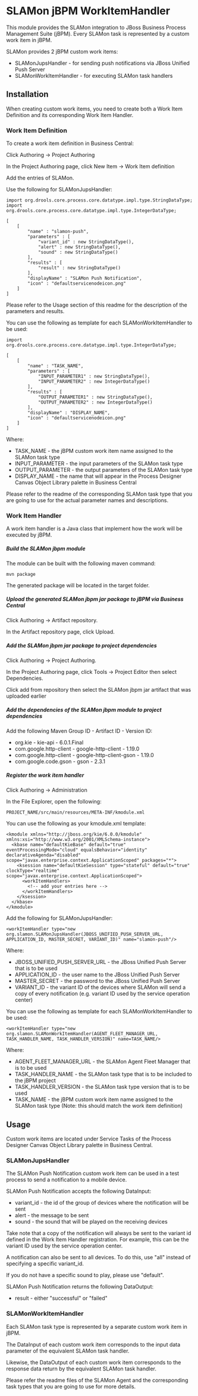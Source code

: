 SLAMon jBPM WorkItemHandler
===========================

This module provides the SLAMon integration to JBoss Business Process Management Suite (jBPM). Every SLAMon task is represented by a custom work item in jBPM.

SLAMon provides 2 jBPM custom work items:

  * SLAMonJupsHandler - for sending push notifications via JBoss Unified Push Server
  * SLAMonWorkItemHandler - for executing SLAMon task handlers 

Installation
------------

When creating custom work items, you need to create both a Work Item Definition and its corresponding Work Item Handler.

### Work Item Definition ###

To create a work item definition in Business Central:

Click Authoring -> Project Authoring

In the Project Authoring page, click New Item -> Work Item definition

Add the entries of SLAMon.

Use the following for SLAMonJupsHandler:

    import org.drools.core.process.core.datatype.impl.type.StringDataType;
    import org.drools.core.process.core.datatype.impl.type.IntegerDataType;

    [
        [
            "name" : "slamon-push",
            "parameters" : [
                "variant_id" : new StringDataType(),
                "alert" : new StringDataType(),
                "sound" : new StringDataType()
            ],
            "results" : [
                "result" : new StringDataType()
            ],
            "displayName" : "SLAMon Push Notification",
            "icon" : "defaultservicenodeicon.png"
        ]
    ]

Please refer to the Usage section of this readme for the description of the parameters and results.

You can use the following as template for each SLAMonWorkItemHandler to be used:

    import org.drools.core.process.core.datatype.impl.type.IntegerDataType;

    [
        [
            "name" : "TASK_NAME",
            "parameters" : [
                "INPUT_PARAMETER1" : new StringDataType(),
                "INPUT_PARAMETER2" : new IntegerDataType()
            ],
            "results" : [
                "OUTPUT_PARAMETER1" : new StringDataType(),
                "OUTPUT_PARAMETER2" : new IntegerDataType()
            ],
            "displayName" : "DISPLAY_NAME",
            "icon" : "defaultservicenodeicon.png"
        ]
    ]

Where:

  * TASK_NAME - the jBPM custom work item name assigned to the SLAMon task type
  * INPUT_PARAMETER - the input parameters of the SLAMon task type
  * OUTPUT_PARAMETER - the output parameters of the SLAMon task type
  * DISPLAY_NAME - the name that will appear in the Process Designer Canvas Object Library palette in Business Central

Please refer to the readme of the corresponding SLAMon task type that you are going to use for the actual parameter names and descriptions.

### Work Item Handler ###

A work item handler is a Java class that implement how the work will be executed by jBPM.

##### Build the SLAMon jbpm module #####

The module can be built with the following maven command:

    mvn package

The generated package will be located in the target folder.

##### Upload the generated SLAMon jbpm jar package to jBPM via Business Central #####

Click Authoring -> Artifact repository.

In the Artifact repository page, click Upload.

##### Add the SLAMon jbpm jar package to project dependencies #####

Click Authoring -> Project Authoring.

In the Project Authoring page, click Tools -> Project Editor then select Dependencies.

Click add from repository then select the SLAMon jbpm jar artifact that was uploaded earlier

##### Add the dependencies of the SLAMon jbpm module to project dependencies #####

Add the following Maven Group ID - Artifact ID - Version ID:

  * org.kie - kie-api - 6.0.1.Final
  * com.google.http-client - google-http-client - 1.19.0
  * com.google.http-client - google-http-client-gson - 1.19.0
  * com.google.code.gson - gson - 2.3.1

##### Register the work item handler #####

Click Authoring -> Administration

In the File Explorer, open the following:

    PROJECT_NAME/src/main/resources/META-INF/kmodule.xml

You can use the following as your kmodule.xml template:

    <kmodule xmlns="http://jboss.org/kie/6.0.0/kmodule" xmlns:xsi="http://www.w3.org/2001/XMLSchema-instance">
      <kbase name="defaultKieBase" default="true" eventProcessingMode="cloud" equalsBehavior="identity" declarativeAgenda="disabled" scope="javax.enterprise.context.ApplicationScoped" packages="*">
        <ksession name="defaultKieSession" type="stateful" default="true" clockType="realtime" scope="javax.enterprise.context.ApplicationScoped">
          <workItemHandlers>
            <!-- add your entries here -->
          </workItemHandlers>
        </ksession>
      </kbase>
    </kmodule>

Add the following for SLAMonJupsHandler:

    <workItemHandler type="new org.slamon.SLAMonJupsHandler(JBOSS_UNIFIED_PUSH_SERVER_URL, APPLICATION_ID, MASTER_SECRET, VARIANT_ID)" name="slamon-push"/>

Where:

  * JBOSS_UNIFIED_PUSH_SERVER_URL - the JBoss Unified Push Server that is to be used
  * APPLICATION_ID - the user name to the JBoss Unified Push Server
  * MASTER_SECRET - the password to the JBoss Unified Push Server
  * VARIANT_ID - the variant ID of the devices where SLAMon will send a copy of every notification (e.g. variant ID used by the service operation center)

You can use the following as template for each SLAMonWorkItemHandler to be used:

    <workItemHandler type="new org.slamon.SLAMonWorkItemHandler(AGENT_FLEET_MANAGER_URL, TASK_HANDLER_NAME, TASK_HANDLER_VERSION)" name=TASK_NAME/>

Where:

  * AGENT_FLEET_MANAGER_URL - the SLAMon Agent Fleet Manager that is to be used
  * TASK_HANDLER_NAME - the SLAMon task type that is to be included to the jBPM project
  * TASK_HANDLER_VERSION - the SLAMon task type version that is to be used
  * TASK_NAME - the jBPM custom work item name assigned to the SLAMon task type (Note: this should match the work item definition)

Usage
-----

Custom work items are located under Service Tasks of the Process Designer Canvas Object Library palette in Business Central.

### SLAMonJupsHandler ###

The SLAMon Push Notification custom work item can be used in a test process to send a notification to a mobile device.

SLAMon Push Notification accepts the following DataInput:

  * variant_id - the id of the group of devices where the notification will be sent
  * alert - the message to be sent
  * sound - the sound that will be played on the receiving devices

Take note that a copy of the notification will always be sent to the variant id defined in the Work Item Handler registration. For example, this can be the variant ID used by the service operation center.

A notification can also be sent to all devices. To do this, use "all" instead of specifying a specific variant_id.

If you do not have a specific sound to play, please use "default".

SLAMon Push Notification returns the following DataOutput:

  * result - either "successful" or "failed"

### SLAMonWorkItemHandler ###

Each SLAMon task type is represented by a separate custom work item in jBPM.

The DataInput of each custom work item corresponds to the input data parameter of the equivalent SLAMon task handler.

Likewise, the DataOutput of each custom work item corresponds to the response data return by the equivalent SLAMon task handler.

Please refer the readme files of the SLAMon Agent and the corresponding task types that you are going to use for more details.

